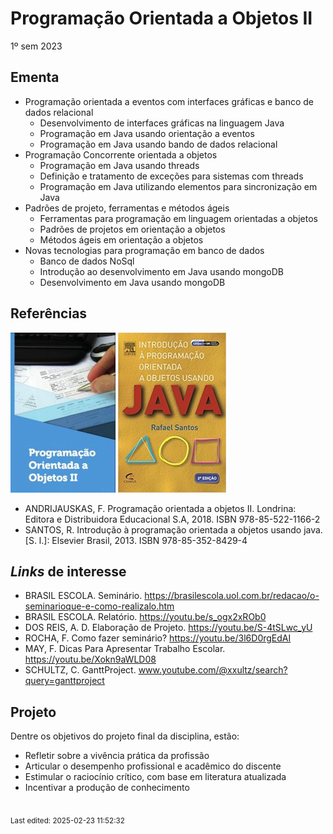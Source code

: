 # Programação Orientada a Objetos II

1º sem 2023

## Ementa

- Programação orientada a eventos com interfaces gráficas e banco de dados relacional
    - Desenvolvimento de interfaces gráficas na linguagem Java
    - Programação em Java usando orientação a eventos
    - Programação em Java usando bando de dados relacional
- Programação Concorrente orientada a objetos
    - Programação em Java usando threads
    - Definição e tratamento de exceções para sistemas com threads
    - Programação em Java utilizando elementos para sincronização em Java
- Padrões de projeto, ferramentas e métodos ágeis
    - Ferramentas para programação em linguagem orientadas a objetos
    - Padrões de projetos em orientação a objetos
    - Métodos ágeis em orientação a objetos
- Novas tecnologias para programação em banco de dados
    - Banco de dados NoSql
    - Introdução ao desenvolvimento em Java usando mongoDB
    - Desenvolvimento em Java usando mongoDB

## Referências

![](img/andrijauskas.jpg) ![](img/santos.jpg)

- ANDRIJAUSKAS, F. Programação orientada a objetos II. Londrina: Editora e Distribuidora Educacional S.A, 2018. ISBN 978-85-522-1166-2
- SANTOS, R. Introdução à programação orientada a objetos usando java. [S. l.]: Elsevier Brasil, 2013. ISBN 978-85-352-8429-4

## *Links* de interesse

- BRASIL ESCOLA. Seminário. https://brasilescola.uol.com.br/redacao/o-seminarioque-e-como-realizalo.htm
- BRASIL ESCOLA. Relatório. https://youtu.be/s_ogx2xROb0
- DOS REIS, A. D. Elaboração de Projeto. https://youtu.be/S-4tSLwc_yU
- ROCHA, F. Como fazer seminário? https://youtu.be/3l6D0rgEdAI
- MAY, F. Dicas Para Apresentar Trabalho Escolar. https://youtu.be/Xokn9aWLD08
- SCHULTZ, C. GanttProject. www.youtube.com/@xxultz/search?query=ganttproject

## Projeto

Dentre os objetivos do projeto final da disciplina, estão:

- Refletir sobre a vivência prática da profissão
- Articular o desempenho profissional e acadêmico do discente
- Estimular o raciocínio crítico, com base em literatura atualizada
- Incentivar a produção de conhecimento


<br><sub>Last edited: 2025-02-23 11:52:32</sub>
